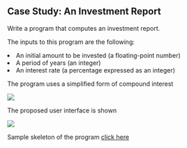 Case Study: An Investment Report
-----------------------------------
Write a program that computes an investment report.

The inputs to this program are the following:
<li>An initial amount to be invested (a floating-point number)</li>
<li>A period of years (an integer)</li>
<li>An interest rate (a percentage expressed as an integer)</li>

The program uses a simplified form of compound interest

<img src="https://github.com/blrk/18CS2068-Python-Programming-Batch4/blob/master/Investment_Report/ci.png"></img> 

The proposed user interface is shown

<img src="https://github.com/blrk/18CS2068-Python-Programming-Batch4/blob/master/Investment_Report/ci-op.png"></img>

Sample skeleton of the program <a href="">click here </a>
